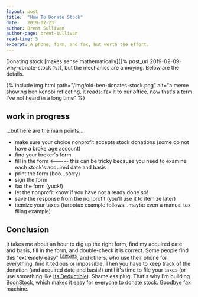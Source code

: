 ```yaml
---
layout: post
title:  "How To Donate Stock"
date:   2019-02-23
author: Brent Sullivan
author-page: brent-sullivan
read-time: 5
excerpt: A phone, form, and fax, but worth the effort.
---
```


Donating stock [makes sense mathematically]({% post_url 2019-02-09-why-donate-stock %}), but the mechanics are annoying. Below are the details.

{% include 
    img.html 
    path="/img/old-ben-donates-stock.png" 
    alt="a meme showing ben kenobi reflecting, it reads: fax it to our office, now that's a term I've not heard in a long time"
%}

## work in progress

...but here are the main points...
+ make sure your choice nonprofit accepts stock donations (some do not have a brokerage account)
+ find your broker's form
+ fill in the form <----- this can be tricky because you need to examine each stock's acquired date and basis
+ print the form (boo...sorry)
+ sign the form
+ fax the form (yuck!)
+ let the nonprofit know if you have not already done so!
+ save the response from the nonprofit (you'll use it to itemize later)
+ itemize your taxes (turbotax example follows...maybe even a manual tax filing example)

## Conclusion

It takes me about an hour to dig up the right form, find my acquired date and basis, fill in the form, and double-check it is correct. Some people find this "extremely easy" <sup>[Lawyers](https://www.nolo.com/legal-encyclopedia/donating-stock-charity.html)</sup>, and others, who use their phone for everything, find it tedious or impossible. Then you have to keep track of the donation (and acquired date and basis!) until it's time to file your taxes (or use something like [Its Deductible](https://itsdeductibleonline.intuit.com/)). Shameless plug: That's why I'm building [BoonStock](https://donatestock.io), which makes it easy for everyone to donate stock. Goodbye fax machine.